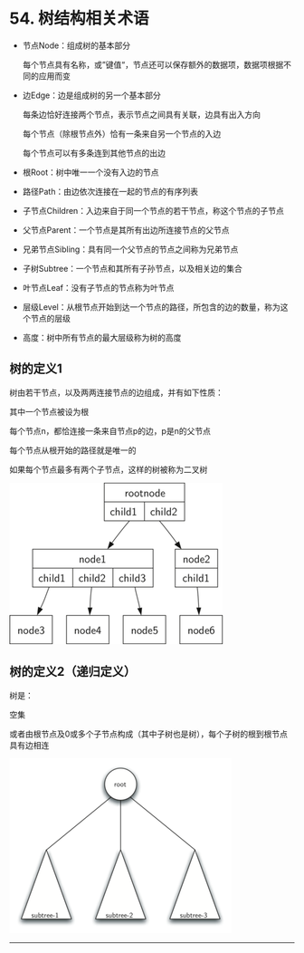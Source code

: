 # 54. 树结构相关术语

- 节点Node：组成树的基本部分

    每个节点具有名称，或”键值“，节点还可以保存额外的数据项，数据项根据不同的应用而变

- 边Edge：边是组成树的另一个基本部分

    每条边恰好连接两个节点，表示节点之间具有关联，边具有出入方向

    每个节点（除根节点外）恰有一条来自另一个节点的入边

    每个节点可以有多条连到其他节点的出边

- 根Root：树中唯一一个没有入边的节点
- 路径Path：由边依次连接在一起的节点的有序列表
- 子节点Children：入边来自于同一个节点的若干节点，称这个节点的子节点
- 父节点Parent：一个节点是其所有出边所连接节点的父节点
- 兄弟节点Sibling：具有同一个父节点的节点之间称为兄弟节点
- 子树Subtree：一个节点和其所有子孙节点，以及相关边的集合
- 叶节点Leaf：没有子节点的节点称为叶节点
- 层级Level：从根节点开始到达一个节点的路径，所包含的边的数量，称为这个节点的层级
- 高度：树中所有节点的最大层级称为树的高度

## 树的定义1

树由若干节点，以及两两连接节点的边组成，并有如下性质：

其中一个节点被设为根

每个节点n，都恰连接一条来自节点p的边，p是n的父节点

每个节点从根开始的路径就是唯一的

如果每个节点最多有两个子节点，这样的树被称为二叉树

![54%20%E6%A0%91%E7%BB%93%E6%9E%84%E7%9B%B8%E5%85%B3%E6%9C%AF%E8%AF%AD%2020cd05fe44c34a98b70314c7fb406fa2/treedef1.png](54%20%E6%A0%91%E7%BB%93%E6%9E%84%E7%9B%B8%E5%85%B3%E6%9C%AF%E8%AF%AD%2020cd05fe44c34a98b70314c7fb406fa2/treedef1.png)

## 树的定义2（递归定义）

树是：

空集

或者由根节点及0或多个子节点构成（其中子树也是树），每个子树的根到根节点具有边相连

![54%20%E6%A0%91%E7%BB%93%E6%9E%84%E7%9B%B8%E5%85%B3%E6%9C%AF%E8%AF%AD%2020cd05fe44c34a98b70314c7fb406fa2/TreeDefRecursive.png](54%20%E6%A0%91%E7%BB%93%E6%9E%84%E7%9B%B8%E5%85%B3%E6%9C%AF%E8%AF%AD%2020cd05fe44c34a98b70314c7fb406fa2/TreeDefRecursive.png)

---